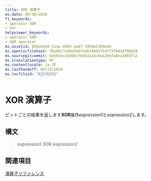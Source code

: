```yaml
---
title: XOR 演算子
ms.date: 08/30/2018
f1_keywords:
- operator XOR
- Xor
helpviewer_keywords:
- operator XOR
- XOR operator
ms.assetid: 856eb920-314a-49b9-aebf-7d50e5384e4d
ms.openlocfilehash: 78a06c7a40e046fe4bf6063754f73f0928f98b58
ms.sourcegitcommit: 0ab61bc3d2b6cfbd52a16c6ab2b97a8ea1864f12
ms.translationtype: MT
ms.contentlocale: ja-JP
ms.lasthandoff: 04/23/2019
ms.locfileid: "62176331"
---
```

# <a name="operator-xor"></a>XOR 演算子

ビットごとの結果を返します**XOR**操作*expression1*と*expression2*します。

## <a name="syntax"></a>構文

> expression1 XOR expression2

## <a name="see-also"></a>関連項目

[演算子リファレンス](../../assembler/masm/operators-reference.md)<br/>